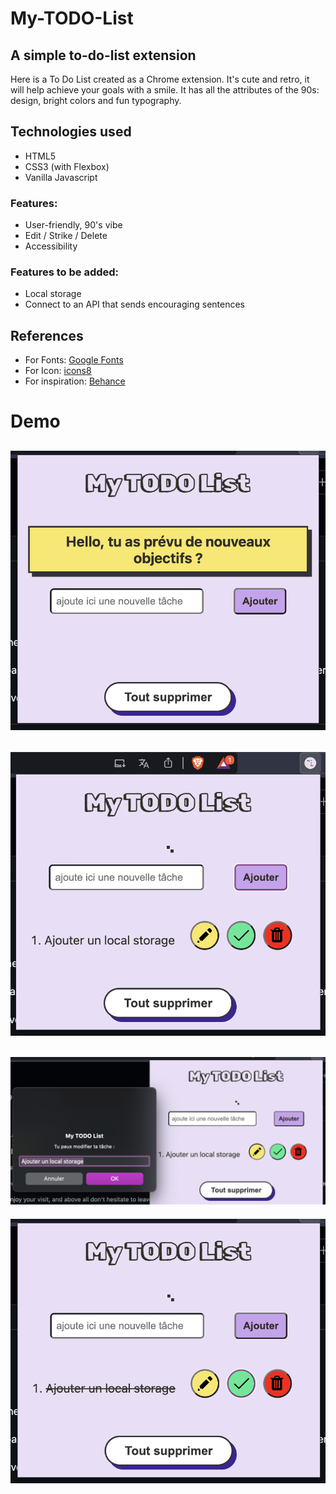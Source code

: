 # My-TODO-List

## A simple to-do-list extension
Here is a To Do List created as a Chrome extension.
It's cute and retro, it will help achieve your goals with a smile.
It has all the attributes of the 90s: design, bright colors and fun typography.


## Technologies used
- HTML5
- CSS3 (with Flexbox)
- Vanilla Javascript


### Features:
- User-friendly, 90's vibe
- Edit / Strike / Delete
- Accessibility


### Features to be added:
- Local storage
- Connect to an API that sends encouraging sentences


## References
- For Fonts: [Google Fonts](https://fonts.google.com/)
- For Icon: [icons8](https://icones8.fr/)
- For inspiration: [Behance](https://www.behance.net/search/projects?tracking_source=typeahead_search_direct)

# Demo 
![homepage](/img/Capture-img-1.png)
-----------------
![Add a task](/img/Capture-img-2.png)
-----------------
![Edit it](/img/Capture-img-3.png)
-----------------
![Strike it when it's done](/img/Capture-img-4.png)
